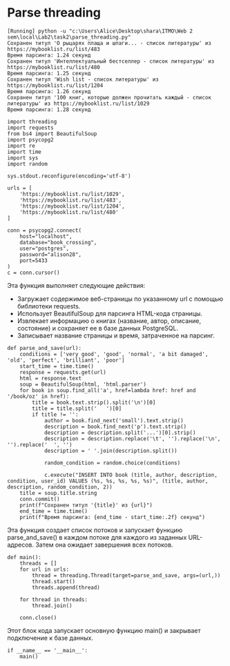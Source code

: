 # Parse threading

```
[Running] python -u "c:\Users\Alice\Desktop\shara\ITMO\Web 2 sem\local\Lab2\task2\parse_threading.py"
Сохранен титул 'О рыцарях плаща и шпаги... - список литературы' из https://mybooklist.ru/list/483
Время парсинга: 1.24 секунд
Сохранен титул 'Интеллектуальный бестселлер - список литературы' из https://mybooklist.ru/list/480
Время парсинга: 1.25 секунд
Сохранен титул 'Wish list - список литературы' из https://mybooklist.ru/list/1204
Время парсинга: 1.26 секунд
Сохранен титул '100 книг, которые должен прочитать каждый - список литературы' из https://mybooklist.ru/list/1029
Время парсинга: 1.28 секунд
```


```
import threading
import requests
from bs4 import BeautifulSoup
import psycopg2
import re
import time
import sys
import random

sys.stdout.reconfigure(encoding='utf-8')

urls = [
    'https://mybooklist.ru/list/1029',
    'https://mybooklist.ru/list/483',
    'https://mybooklist.ru/list/1204',
    'https://mybooklist.ru/list/480'
]

conn = psycopg2.connect(
    host="localhost",
    database="book_crossing",
    user="postgres",
    password="alison28",
    port=5433
)
c = conn.cursor()
```
Эта функция выполняет следующие действия:  
- Загружает содержимое веб-страницы по указанному url с помощью библиотеки requests.  
- Использует BeautifulSoup для парсинга HTML-кода страницы.  
- Извлекает информацию о книгах (название, автор, описание, состояние) и сохраняет ее в базе данных PostgreSQL.  
- Записывает название страницы и время, затраченное на парсинг.
```
def parse_and_save(url):
    conditions = ['very good', 'good', 'normal', 'a bit damaged', 'old', 'perfect', 'brilliant', 'poor']
    start_time = time.time()
    response = requests.get(url)
    html = response.text
    soup = BeautifulSoup(html, 'html.parser')
    for book in soup.find_all('a', href=lambda href: href and '/book/oz' in href):
        title = book.text.strip().split('\n')[0]
        title = title.split('   ')[0]
        if title != '':
            author = book.find_next('small').text.strip()
            description = book.find_next('p').text.strip()
            description = description.split('...')[0].strip()
            description = description.replace('\t', '').replace('\n', '').replace('  ', '')
            description = ' '.join(description.split())

            random_condition = random.choice(conditions)
            
            c.execute("INSERT INTO book (title, author, description, condition, user_id) VALUES (%s, %s, %s, %s, %s)", (title, author, description, random_condition, 2))
    title = soup.title.string
    conn.commit()
    print(f"Сохранен титул '{title}' из {url}")
    end_time = time.time()
    print(f"Время парсинга: {end_time - start_time:.2f} секунд")
```
Эта функция создает список потоков и запускает функцию parse_and_save() в каждом потоке для каждого из заданных URL-адресов. Затем она ожидает завершения всех потоков.
```
def main():
    threads = []
    for url in urls:
        thread = threading.Thread(target=parse_and_save, args=(url,))
        thread.start()
        threads.append(thread)

    for thread in threads:
        thread.join()

    conn.close()
```
Этот блок кода запускает основную функцию main() и закрывает подключение к базе данных.
```
if __name__ == '__main__':
    main()
```